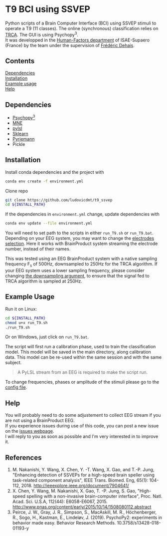 T9 BCI using SSVEP
====

Python scripts of a Brain Computer Interface (BCI) using SSVEP stimuli to operate a T9 (11 classes). The online (synchronous) classification relies on [TRCA](https://ieeexplore.ieee.org/document/7904641). The GUI is using Psychopy<sup>3</sup>.  
It was developped in the [Human-Factors department](https://personnel.isae-supaero.fr/neuroergonomie-et-facteurs-humains-dcas?lang=en) of ISAE-Supaero (France) by the team under the supervision of [Frédéric Dehais](https://personnel.isae-supaero.fr/frederic-dehais/).

## Contents

[Dependencies](#dependencies)  
[Installation](#installation)  
[Example usage](#example-usage)  
[Help](#help)

## Dependencies

* [Psychopy<sup>3</sup>](https://www.psychopy.org/download.html)
* [MNE](https://mne.tools/stable/install/mne_python.html)
* [pylsl](https://github.com/chkothe/pylsl)
* [Sklearn](https://scikit-learn.org/stable/install.html)
* [Pyriemann](https://github.com/pyRiemann/pyRiemann)
* Pickle

## Installation

Install conda dependencies and the project with

```bash
conda env create -f environment.yml
```

Clone repo

```bash
git clone https://github.com/ludovicdmt/t9_ssvep
cd ${INSTALL_PATH}
```

If the dependencies in `environment.yml` change, update dependencies with

```bash
conda env update --file environment.yml
```

You will need to set path to the scripts in either `run_T9.sh` or `run_T9.bat`.  
Depending on your EEG system, you may want to change the [electrodes selection](https://github.com/ludovicdmt/t9_ssvep/blob/main/classification/online_T9.py#L387). Here it works with BrainProduct system streaming the electrode number, instead of their names.

This was tested using an EEG BrainProduct system with a native sampling frequency F<sub>s</sub> of 500Hz, downsampled to 250Hz for the TRCA algorithm. If your EEG system uses a lower sampling frequency, please consider changing [the downsampling argument](https://github.com/ludovicdmt/t9_ssvep/blob/main/classification/online_T9.py#L432), to ensure that the signal fed to TRCA algorithm is sampled at 250Hz.

## Example Usage

Run it on Linux:

```bash
cd ${INSTALL_PATH}
chmod u+x run_T9.sh
./run_T9.sh
```

Or on Windows, just click on `run_T9.bat`.  

The script will first run a calibration phase, used to train the classification model. This model will be saved in the main directory, along calibration data. This model can be re-used within the same session and with the same subject.

> A PyLSL stream from an EEG is required to make the script run.

To change frequencies, phases or amplitude of the stimuli please go to the [config file](https://github.com/ludovicdmt/t9_ssvep/blob/main/presentation/T9_config_control.json).  

## Help

You will probably need to do some adjustement to collect EEG stream if you are not using a BrainProduct EEG.  
If you experience issues during  use of this code, you can post a new issue on the [issues webpage](https://github.com/ludovicdmt/t9_ssvep/issues).  
I will reply to you as soon as possible and I'm very interested in to improve it.

## References

1. M. Nakanishi, Y. Wang, X. Chen, Y. -T. Wang, X. Gao, and T.-P. Jung, "Enhancing detection of SSVEPs for a high-speed brain speller using task-related component analysis", IEEE Trans. Biomed. Eng, 65(1): 104-112, 2018. <http://ieeexplore.ieee.org/document/7904641/>
2. X. Chen, Y. Wang, M. Nakanishi, X. Gao, T. -P. Jung, S. Gao, "High-speed spelling with a non-invasive brain-computer interface", Proc. Natl. Acad. Sci. U.S.A, 112(44): E6058-E6067, 2015. <http://www.pnas.org/content/early/2015/10/14/1508080112.abstract>
3. Peirce, J. W., Gray, J. R., Simpson, S., MacAskill, M. R., Höchenberger, R., Sogo, H., Kastman, E., Lindeløv, J. (2019). PsychoPy2: experiments in behavior made easy. Behavior Research Methods. 10.3758/s13428-018-01193-y
